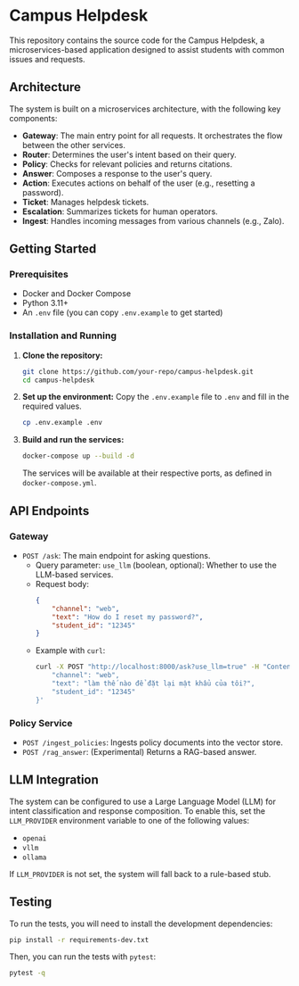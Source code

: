 # Campus Helpdesk

This repository contains the source code for the Campus Helpdesk, a microservices-based application designed to assist students with common issues and requests.

## Architecture

The system is built on a microservices architecture, with the following key components:

-   **Gateway**: The main entry point for all requests. It orchestrates the flow between the other services.
-   **Router**: Determines the user's intent based on their query.
-   **Policy**: Checks for relevant policies and returns citations.
-   **Answer**: Composes a response to the user's query.
-   **Action**: Executes actions on behalf of the user (e.g., resetting a password).
-   **Ticket**: Manages helpdesk tickets.
-   **Escalation**: Summarizes tickets for human operators.
-   **Ingest**: Handles incoming messages from various channels (e.g., Zalo).

## Getting Started

### Prerequisites

-   Docker and Docker Compose
-   Python 3.11+
-   An `.env` file (you can copy `.env.example` to get started)

### Installation and Running

1.  **Clone the repository:**
    ```bash
    git clone https://github.com/your-repo/campus-helpdesk.git
    cd campus-helpdesk
    ```

2.  **Set up the environment:**
    Copy the `.env.example` file to `.env` and fill in the required values.
    ```bash
    cp .env.example .env
    ```

3.  **Build and run the services:**
    ```bash
    docker-compose up --build -d
    ```
    The services will be available at their respective ports, as defined in `docker-compose.yml`.

## API Endpoints

### Gateway

-   `POST /ask`: The main endpoint for asking questions.
    -   Query parameter: `use_llm` (boolean, optional): Whether to use the LLM-based services.
    -   Request body:
        ```json
        {
            "channel": "web",
            "text": "How do I reset my password?",
            "student_id": "12345"
        }
        ```
    -   Example with `curl`:
        ```bash
        curl -X POST "http://localhost:8000/ask?use_llm=true" -H "Content-Type: application/json" -d '{
            "channel": "web",
            "text": "làm thế nào để đặt lại mật khẩu của tôi?",
            "student_id": "12345"
        }'
        ```

### Policy Service

-   `POST /ingest_policies`: Ingests policy documents into the vector store.
-   `POST /rag_answer`: (Experimental) Returns a RAG-based answer.

## LLM Integration

The system can be configured to use a Large Language Model (LLM) for intent classification and response composition. To enable this, set the `LLM_PROVIDER` environment variable to one of the following values:

-   `openai`
-   `vllm`
-   `ollama`

If `LLM_PROVIDER` is not set, the system will fall back to a rule-based stub.

## Testing

To run the tests, you will need to install the development dependencies:

```bash
pip install -r requirements-dev.txt
```

Then, you can run the tests with `pytest`:

```bash
pytest -q
```
